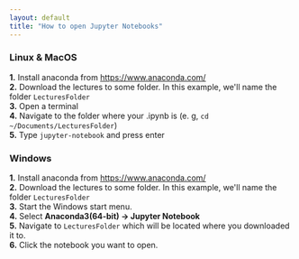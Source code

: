 ```yaml
---
layout: default
title: "How to open Jupyter Notebooks"
---
```

### Linux & MacOS
**1.** Install anaconda from https://www.anaconda.com/<br>
**2.** Download the lectures to some folder. In this example, we'll name the folder `LecturesFolder`<br>
**3.** Open a terminal<br>
**4.** Navigate to the folder where your .ipynb is (e. g, `cd ~/Documents/LecturesFolder`)<br>
**5.** Type `jupyter-notebook` and press enter


### Windows
**1.** Install anaconda from https://www.anaconda.com/<br>
**2.** Download the lectures to some folder. In this example, we'll name the folder `LecturesFolder`<br>
**3.** Start the Windows start menu.<br>
**4.** Select **Anaconda3(64-bit) -> Jupyter Notebook**<br>
**5.** Navigate to `LecturesFolder` which will be located where you downloaded it to.<br>
**6.** Click the notebook you want to open.